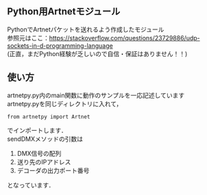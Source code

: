 ## Python用Artnetモジュール
PythonでArtnetパケットを送れるよう作成したモジュール  
参照元はここ：https://stackoverflow.com/questions/23729886/udp-sockets-in-d-programming-language  
(正直，まだPython経験が乏しいので自信・保証はありません！！)

## 使い方
artnetpy.py内のmain関数に動作のサンプルを一応記述しています  
artnetpy.pyを同じディレクトリに入れて，  
```
from artnetpy import Artnet
```  
でインポートします．  
sendDMXメソッドの引数は

1. DMX信号の配列
2. 送り先のIPアドレス
3. デコーダの出力ポート番号

となっています．  
